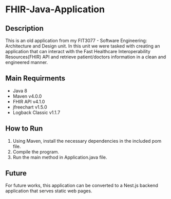 # FHIR-Java-Application
## Description
This is an old application from my FIT3077 - Software Engineering: Architecture and Design unit. In this unit we were tasked with creating an application that can interact with the Fast Healthcare Interoperability Resources(FHIR) API and retrieve patient/doctors information in a clean and engineered manner.

## Main Requirments
* Java 8
* Maven v4.0.0
* FHIR API v4.1.0
* jfreechart v1.5.0
* Logback Classic v1.1.7

## How to Run
1. Using Maven, install the necessary dependencies in the included pom file.
2. Compile the program.
3. Run the main method in Application.java file.

## Future
For future works, this application can be converted to a Nest.js backend application that serves static web pages.
